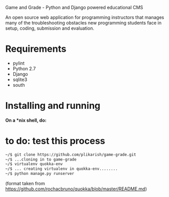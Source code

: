 Game and Grade - Python and Django powered educational CMS

An open source web application for programming instructors that manages many of the troubleshooting obstacles new programming students face in setup, coding, submission and evaluation.

Requirements
============
- pylint
- Python 2.7
- Django
- sqlite3
- south 


Installing and running
======================

#### On a *nix shell, do:

# to do: test this process

```bash
~/$ git clone https://github.com/plikarish/game-grade.git
~/$ ...cloning in to game-grade
~/$ virtualenv quokka-env
~/$ ... creating virtualenv in quokka-env........
~/$ python manage.py runserver
```

(format taken from https://github.com/rochacbruno/quokka/blob/master/README.md)
